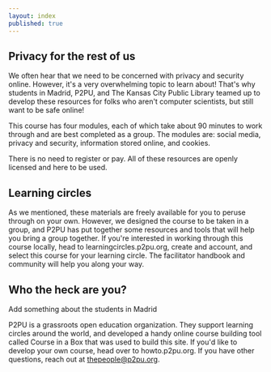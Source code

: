 ```yaml
---
layout: index
published: true
---
```


## Privacy for the rest of us

We often hear that we need to be concerned with privacy and security online. However, it's a very overwhelming topic to learn about! That's why students in Madrid, P2PU, and The Kansas City Public Library teamed up to develop these resources for folks who aren't computer scientists, but still want to be safe online!

This course has four modules, each of which take about 90 minutes to work through and are best completed as a group. The modules are: social media, privacy and security, information stored online, and cookies. 

There is no need to register or pay. All of these resources are openly licensed and here to be used. 
		
## Learning circles

As we mentioned, these materials are freely available for you to peruse through on your own. However, we designed the course to be taken in a group, and P2PU has put together some resources and tools that will help you bring a group together. If you're interested in working through this course locally, head to learningcircles.p2pu.org, create and account, and select this course for your learning circle. The facilitator handbook and community will help you along your way.

			
## Who the heck are you?

Add something about the students in Madrid

P2PU is a grassroots open education organization. They support learning circles around the world, and developed a handy online course building tool called Course in a Box that was used to build this site. If you'd like to develop your own course, head over to howto.p2pu.org. If you have other questions, reach out at thepeople@p2pu.org.
